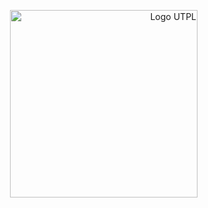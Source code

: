 <p align="right">
  <img src="https://i.postimg.cc/13qQdqZs/utpllogo.png" alt="Logo UTPL" width="300"/>
</p>
